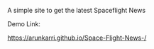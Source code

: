 A simple site to get the latest Spaceflight News

Demo Link:

https://arunkarri.github.io/Space-Flight-News-/
